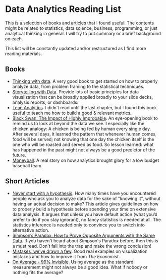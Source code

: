 # Data Analytics Reading List
This is a selection of books and articles that I found useful. The contents might be related to statistics, data science, business, programming, or just analytical thinking in general. I will try to put summary or a brief background on each.

This list will be constantly updated and/or restructured as I find more reading materials.

## Books
- [Thinking with data](https://learning.oreilly.com/library/view/thinking-with-data/9781491949757/). A very good book to get started on how to properly analyze data, from problem framing to the statistical techniques.
- [Storytelling with Data](https://www.amazon.com/Storytelling-Data-Visualization-Business-Professionals/dp/1119002257). Provide lots of basic principles for data visualization that can be broadly applied broadly to your slide decks, analysis reports, or dashboards.
- [Lean Analytics](https://www.amazon.com/Lean-Analytics-Better-Startup-Faster/dp/1449335675). I didn't read until the last chapter, but I found this book useful to teach me how to build a good & relevant metrics.
- [Black Swan: The Impact of Highly Improbable](https://www.amazon.com/Black-Swan-Improbable-Robustness-Fragility/dp/081297381X). An eye-opening book to remind us to look at beyond the data we see. I especially like the chicken analogy: A chicken is being fed by human every single day. After several days, it learned the pattern that whenever human comes, food will be served; not knowing that one day the chicken itself is the one who will be roasted and served as food. So lesson learned: what has happened in the past might not always be a good predictor of the future. 
- [Moneyball](https://www.amazon.com/Moneyball-Art-Winning-Unfair-Game/dp/0393324818). A real story on how analytics brought glory for a low budget baseball team. 

## Short Articles 
- [Never start with a hypothesis](https://towardsdatascience.com/hypothesis-testing-decoded-for-movers-and-shakers-bfc2bc34da41). How many times have you encountered people who ask you to analyze data for the sake of "knowing it", without having an actual decision to make? This article gives guidelines on how to properly build a hypothesis before spending your time on extensive data analysis. It argues that unless you have default action (what you’d prefer to do if you stay ignorant), no fancy statistics is needed at all. The statistics inference is needed only to convince you to switch into alternative action.
- [Simpson’s Paradox: How to Prove Opposite Arguments with the Same Data](https://towardsdatascience.com/simpsons-paradox-how-to-prove-two-opposite-arguments-using-one-dataset-1c9c917f5ff9). If you haven't heard about Simpson's Paradox before, then this is a must read. Don't fall into the trap and make the wrong conclusion!
- [Mistakes, we’ve drawn a few](https://medium.economist.com/mistakes-weve-drawn-a-few-8cdd8a42d368). Good real examples on visualization mistakes and how to improve it from *The Economist*.
- [On Average - 99% Invisible](https://99percentinvisible.org/episode/on-average/). Using average as the standard measurement might not always be a good idea. What if nobody or nothing fits the average?
